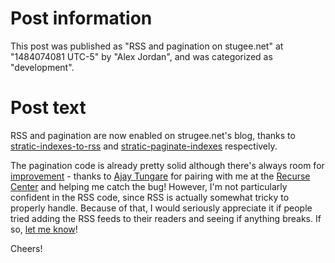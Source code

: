 # Post information

This post was published as "RSS and pagination on stugee.net" at "1484074081 UTC-5" by "Alex Jordan", and was categorized as "development".

# Post text

RSS and pagination are now enabled on strugee.net's blog, thanks to [stratic-indexes-to-rss][] and [stratic-paginate-indexes][] respectively.

The pagination code is already pretty solid although there's always room for [improvement][] - thanks to [Ajay Tungare][] for pairing with me at the [Recurse Center][] and helping me catch the bug! However, I'm not particularly confident in the RSS code, since RSS is actually somewhat tricky to properly handle. Because of that, I would seriously appreciate it if people tried adding the RSS feeds to their readers and seeing if anything breaks. If so, [let me know][]!

Cheers!

 [stratic-indexes-to-rss]: https://github.com/strugee/stratic-indexes-to-rss
 [stratic-paginate-indexes]: https://github.com/strugee/stratic-paginate-indexes
 [Ajay Tungare]: https://github.com/atungare
 [Recurse Center]: https://recurse.com
 [improvement]: https://github.com/strugee/stratic-paginate-indexes/issues
 [let me know]: https://github.com/strugee/stratic-indexes-to-rss/issues/new
